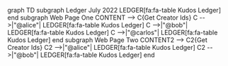 graph TD
    subgraph Ledger July 2022
    LEDGER[fa:fa-table Kudos Ledger]
    end    subgraph Web Page One
    CONTENT --> C{Get Creator Ids}
    C -->|"@alice"| LEDGER[fa:fa-table Kudos Ledger]
    C -->|"@bob"| LEDGER[fa:fa-table Kudos Ledger]
    C -->|"@carlos"| LEDGER[fa:fa-table Kudos Ledger]
    end
    subgraph Web Page Two
    CONTENT2 --> C2{Get Creator Ids}
    C2 -->|"@alice"| LEDGER[fa:fa-table Kudos Ledger]
    C2 -->|"@bob"| LEDGER[fa:fa-table Kudos Ledger]
    end
